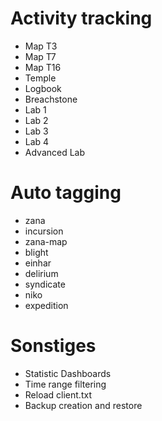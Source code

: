 # Activity tracking
* Map T3
* Map T7
* Map T16
* Temple
* Logbook
* Breachstone
* Lab 1
* Lab 2
* Lab 3
* Lab 4
* Advanced Lab

# Auto tagging
* zana
* incursion
* zana-map
* blight
* einhar
* delirium
* syndicate
* niko
* expedition

# Sonstiges
* Statistic Dashboards
* Time range filtering
* Reload client.txt
* Backup creation and restore
